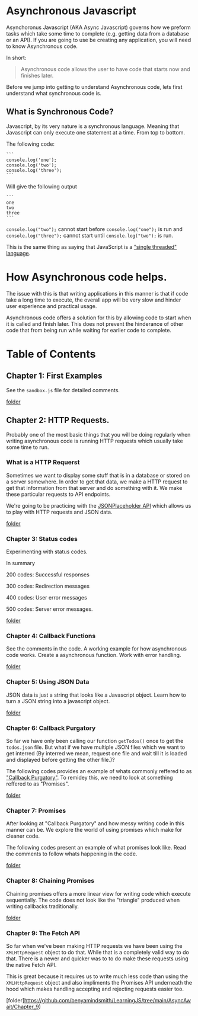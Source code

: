 # Asynchronous Javascript

Asynchoronus Javascript (AKA Async Javascript) governs how we preform tasks which take some time to complete (e.g. getting data from a database or an API). If you are going to use be creating any application, you will need to know Asynchronous code.

In short:

> Asynchronous code allows the user to have code that starts now and finishes later.

Before we jump into getting to understand Asynchronous code, lets first understand what synchronous code is.

## What is Synchronous Code?

Javascript, by its very nature is a synchronous language. Meaning that Javascript can only execute one statement at a time. From top to bottom.

The following code:

    ```
    console.log('one');
    console.log('two');
    console.log('three');
    ```

Will give the following output

    ```
    one
    two
    three
    ```

`console.log("two");` cannot start before `console.log("one");` is run and `console.log("three");` cannot start until `console.log("two");` is run.

This is the same thing as saying that JavaScript is a ["single threaded" language](https://www.collinsdictionary.com/us/dictionary/english/single-thread).

# How Asynchronous code helps.

The issue with this is that writing applications in this manner is that if code take a long time to execute, the overall app will be very slow and hinder user experience and practical usage.

Asynchronous code offers a solution for this by allowing code to start when it is called and finish later. This does not prevent the hinderance of other code that from being run while waiting for earlier code to complete.

# Table of Contents

## Chapter 1: First Examples

See the `sandbox.js` file for detailed comments.

[folder](https://github.com/benyamindsmith/LearningJS/tree/main/AsyncAwait/Chapter_1)

## Chapter 2: HTTP Requests.

Probably one of the most basic things that you will be doing regularly when writing asynchronous code is running HTTP requests which usually take some time to run.

### What is a HTTP Requerst

Sometimes we want to display some stuff that is in a database or stored on a server somewhere. In order to get that data, we make a HTTP request to get that information from that server and do something with it. We make these particular requests to API endpoints.

We're going to be practicing with the [JSONPlaceholder API](https://jsonplaceholder.typicode.com) which allows us to play with HTTP requests and JSON data.

[folder](https://github.com/benyamindsmith/LearningJS/tree/main/AsyncAwait/Chapter_2)

### Chapter 3: Status codes

Experimenting with status codes.

In summary

200 codes: Successful responses

300 codes: Redirection messages

400 codes: User error messages

500 codes: Server error messages.

[folder](https://github.com/benyamindsmith/LearningJS/tree/main/AsyncAwait/Chapter_3)

### Chapter 4: Callback Functions

See the comments in the code. A working example for how asynchronous code works. Create a asynchronous function. Work with error handling.

[folder](https://github.com/benyamindsmith/LearningJS/tree/main/AsyncAwait/Chapter_4)

### Chapter 5: Using JSON Data

JSON data is just a string that looks like a Javascript object. Learn how to turn a JSON string into a javascript object.

[folder](https://github.com/benyamindsmith/LearningJS/tree/main/AsyncAwait/Chapter_5)

### Chapter 6: Callback Purgatory

So far we have only been calling our function `getTodos()` once to get the `todos.json` file. But what if we have multiple JSON files which we want to get interred (By interred we mean, request one file and wait till it is loaded and displayed before getting the other file.)?

The following codes provides an example of whats commonly reffered to as ["Callback Purgatory"](http://callbackhell.com). To remidey this, we need to look at something reffered to as "Promises".

[folder](https://github.com/benyamindsmith/LearningJS/tree/main/AsyncAwait/Chapter_6)

### Chapter 7: Promises

After looking at "Callback Purgatory" and how messy writing code in this manner can be. We explore the world of using promises which make for cleaner code.

The following codes present an example of what promises look like. Read the comments to follow whats happening in the code.

[folder](https://github.com/benyamindsmith/LearningJS/tree/main/AsyncAwait/Chapter_7)

### Chapter 8: Chaining Promises

Chaining promises offers a more linear view for writing code which execute sequentially. The code does not look like the "triangle" produced when writing callbacks traditionally.

[folder](https://github.com/benyamindsmith/LearningJS/tree/main/AsyncAwait/Chapter_8)

### Chapter 9: The Fetch API

So far when we've been making HTTP requests we have been using the `XMLHttpRequest` object to do that. While that is a completely valid way to do that. There is a newer and quicker was to to do make these requests using the native Fetch API.

This is great because it requires us to write much less code than using the `XMLHttpRequest` object and also impliments the Promises API underneath the hood which makes handling accepting and rejecting requests easier too.

[folder]https://github.com/benyamindsmith/LearningJS/tree/main/AsyncAwait/Chapter_9)
